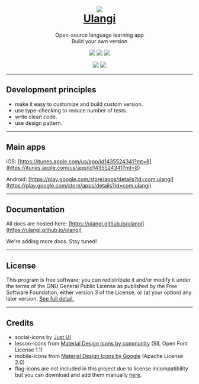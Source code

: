 <h1 align="center">
  <img src="https://github.com/minhloi/ulangi/blob/master/images/logo_120x120.png?raw=true"><br>
  <a href="https://ulangi.com"><span>Ulangi</span></a><br>
</h1>
<p align="center">
  <span>Open-source language learning app</span><br>
  <span>Build your own version</span><br>
</p>

<p align="center">
  <a href="/" alt="Written in React-Native">
    <img src="https://img.shields.io/badge/framework-react--native-brightgreen" /></a>
  <a href="https://github.com/minhloi/ulangi/releases" alt="Release version">
    <img src="https://img.shields.io/github/v/tag/minhloi/ulangi?label=version" /></a>
  <a href="https://github.com/ulangi/ulangi/blob/master/LICENSE" alt="License">
    <img src="https://img.shields.io/github/license/ulangi/ulangi" /></a>
</p>
<p align="center">
  <a href="https://www.reddit.com/r/Ulangi/" alt="Ulangi's Subreddit">
    <img src="https://img.shields.io/reddit/subreddit-subscribers/ulangi?style=social" /></a>
  <a href="https://twitter.com/UlangiApp" alt="Ulangi's Twitter">
    <img src="https://img.shields.io/twitter/follow/UlangiApp?style=social" /></a>
</p>

---

## Development principles
- make it easy to customize and build custom version.
- use type-checking to reduce number of tests.
- write clean code.
- use design pattern.

---

## Main apps

iOS: [https://itunes.apple.com/us/app/id1435524341?mt=8](https://itunes.apple.com/us/app/id1435524341?mt=8)

Android: [https://play.google.com/store/apps/details?id=com.ulangi](https://play.google.com/store/apps/details?id=com.ulangi)

---

## Documentation

All docs are hosted here: [https://ulangi.github.io/ulangi](https://ulangi.github.io/ulangi)

We're adding more docs. Stay tuned! 

---

## License
This program is free software; you can redistribute it and/or modify it under the terms of the GNU General Public License as published by the Free Software Foundation, either version 3 of the License, or (at your option) any later version. [See full detail.](/LICENSE)

---

## Credits
- social-icons by [Just UI](https://www.iconfinder.com/iconsets/social-icons-33)
- lesson-icons from [Material Design Icons by community](https://github.com/templarian/MaterialDesign/) (SIL Open Font License 1.1)
- mobile-icons from [Material Design Icons by Google](https://material.io/resources/icons/?style=baseline) (Apache License 2.0)
- flag-icons are not included in this project due to license incompatibility but you can download and add them manually [here](https://www.flaticon.com/packs/countrys-flags).
